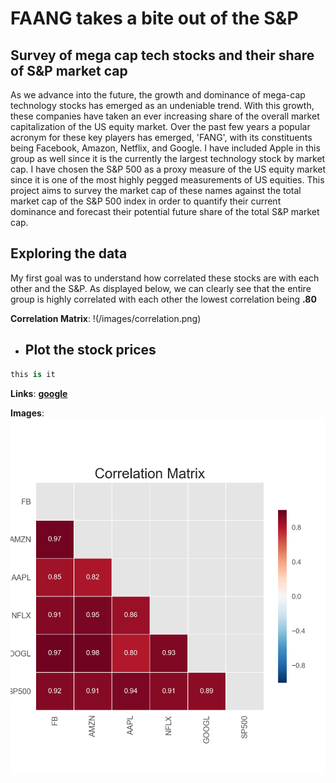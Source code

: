 # FAANG takes a bite out of the S&P
## Survey of mega cap tech stocks and their share of S&amp;P market cap

  As we advance into the future, the growth and dominance of mega-cap technology stocks has emerged as an undeniable trend. With this growth,  these companies have taken an ever increasing share of the overall market capitalization of the US equity market. Over the past few years a popular acronym for these key players has emerged, 'FANG', with its constituents being Facebook, Amazon, Netflix, and Google. I have included Apple in this group as well since it is the currently the largest technology stock by market cap. I have chosen the S&P 500 as a proxy measure of the US equity market since it is one of the most highly pegged measurements of US equities. This project aims to survey the market cap of these names against the total market cap of the S&P 500 index in order to quantify their current dominance and forecast their potential future share of the total S&P market cap.

## Exploring the data

  My first goal was to understand how correlated these stocks are with each other and the S&P. As displayed below, we can clearly see that the entire group is highly correlated with each other the lowest correlation being **.80**

  **Correlation Matrix**:
  !(/images/correlation.png)



- Plot the stock prices
  -

~~~python
this is it
~~~


__Links__:
[**google**](www.google.com)

**Images**:
![correlation](/images/correlation.png)
